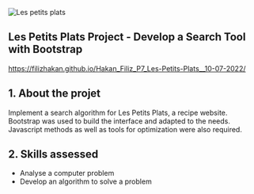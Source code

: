 ![Les petits plats](https://raw.githubusercontent.com/FilizHakan/Hakan_Filiz_P7_Les-Petits-Plats__10-07-2022/assets/logo/logo-500x500.png)

## Les Petits Plats Project - Develop a Search Tool with Bootstrap

https://filizhakan.github.io/Hakan_Filiz_P7_Les-Petits-Plats__10-07-2022/

## 1. About the projet

Implement a search algorithm for Les Petits Plats, a recipe website. Bootstrap was used to build the interface and adapted to the needs. Javascript methods as well as tools for optimization were also required.

## 2. Skills assessed

- Analyse a computer problem
- Develop an algorithm to solve a problem
